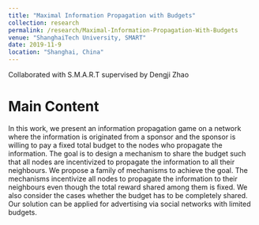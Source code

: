```yaml
---
title: "Maximal Information Propagation with Budgets"
collection: research
permalink: /research/Maximal-Information-Propagation-With-Budgets
venue: "ShanghaiTech University, SMART"
date: 2019-11-9
location: "Shanghai, China"
---
```

Collaborated with S.M.A.R.T supervised by Dengji Zhao

Main Content
=====
In this work, we present an information propagation game on a network where the information is originated from a sponsor and the sponsor is willing to pay a fixed total budget to the nodes who propagate the information. The goal is to design a mechanism to share the budget such that all nodes are incentivized to propagate the information to all their neighbours. We propose a family of mechanisms to achieve the goal. The mechanisms incentivize all nodes to propagate the information to their neighbours even though the total reward shared among them is fixed. We also consider the cases whether the budget has to be completely shared. Our solution can be applied for advertising via social networks with limited budgets.
